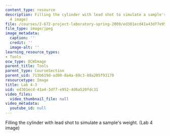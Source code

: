 ```yaml
---
content_type: resource
description: Filling the cylinder with lead shot to simulate a sample's weight. (Lab
  4 image)
file: /courses/2-672-project-laboratory-spring-2009/ed301ecd41a43df7e9524d6a520fdc31_lab43.jpg
file_type: image/jpeg
image_metadata:
  caption: ''
  credit: ''
  image-alt: ''
learning_resource_types:
- Tools
ocw_type: OCWImage
parent_title: Tools
parent_type: CourseSection
parent_uid: 713b619d-ad80-8a4a-69c3-88a205f93170
resourcetype: Image
title: Lab 4-3
uid: ed301ecd-41a4-3df7-e952-4d6a520fdc31
video_files:
  video_thumbnail_file: null
video_metadata:
  youtube_id: null
---
```

Filling the cylinder with lead shot to simulate a sample's weight. (Lab 4 image)

